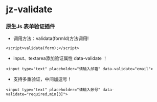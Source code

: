 # jz-validate
### 原生Js 表单验证插件

- 调用方法：validata(formId)方法调用!
```
<script>validata(form);</script>
```
- input、textarea添加验证属性 data-validate ！

```
<input type="text" placeholder="请输入邮箱" data-validate="email">
```

- 支持多重验证，中间加逗号！

```
<input type="text" placeholder="请输入帐号" data-validate="required,min[3]">
```

